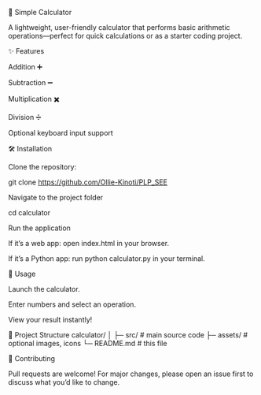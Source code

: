 🧮 Simple Calculator

A lightweight, user-friendly calculator that performs basic arithmetic operations—perfect for quick calculations or as a starter coding project.

✨ Features

Addition ➕

Subtraction ➖

Multiplication ✖️

Division ➗

Optional keyboard input support

🛠️ Installation

Clone the repository:

git clone https://github.com/Ollie-Kinoti/PLP_SEE

Navigate to the project folder

cd calculator

Run the application

If it’s a web app: open index.html in your browser.

If it’s a Python app: run python calculator.py in your terminal.

🚀 Usage

Launch the calculator.

Enter numbers and select an operation.

View your result instantly!

📂 Project Structure
calculator/
│
├─ src/            # main source code
├─ assets/         # optional images, icons
└─ README.md       # this file

🤝 Contributing

Pull requests are welcome! For major changes, please open an issue first to discuss what you’d like to change.
